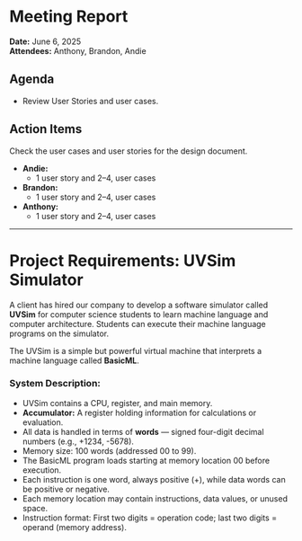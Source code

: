 # Meeting Report

**Date:** June 6, 2025  
**Attendees:** Anthony, Brandon, Andie

## Agenda
- Review User Stories and user cases. 

## Action Items
Check the user cases and user stories for the design document.
- **Andie:**  
  - 1 user story and 2–4, user cases
- **Brandon:**  
  - 1 user story and 2–4, user cases
- **Anthony:**  
  - 1 user story and 2–4, user cases 

---

# Project Requirements: UVSim Simulator

A client has hired our company to develop a software simulator called **UVSim** for computer science students to learn machine language and computer architecture. Students can execute their machine language programs on the simulator.

The UVSim is a simple but powerful virtual machine that interprets a machine language called **BasicML**.

### System Description:
- UVSim contains a CPU, register, and main memory.
- **Accumulator:** A register holding information for calculations or evaluation.
- All data is handled in terms of **words** — signed four-digit decimal numbers (e.g., +1234, -5678).
- Memory size: 100 words (addressed 00 to 99).
- The BasicML program loads starting at memory location 00 before execution.
- Each instruction is one word, always positive (+), while data words can be positive or negative.
- Each memory location may contain instructions, data values, or unused space.
- Instruction format: First two digits = operation code; last two digits = operand (memory address).

